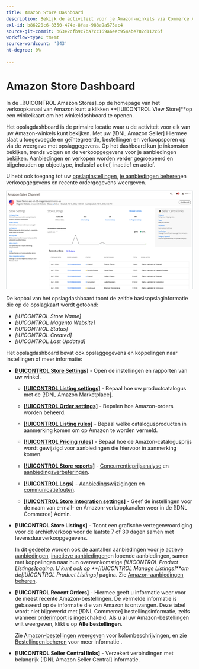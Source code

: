 ```yaml
---
title: Amazon Store Dashboard
description: Bekijk de activiteit voor je Amazon-winkels via Commerce Admin met behulp van het Amazon store dashboard.
exl-id: b86220c6-8350-474e-8faa-988a9a575ac4
source-git-commit: b63e2cfb9c7ba7cc169a6eec954abe782d112c6f
workflow-type: tm+mt
source-wordcount: '343'
ht-degree: 0%

---
```


# Amazon Store Dashboard

In de _[!UICONTROL Amazon Stores]_op de homepage van het verkoopkanaal van Amazon kunt u klikken **[!UICONTROL View Store]**op een winkelkaart om het winkeldashboard te openen.

Het opslagdashboard is de primaire locatie waar u de activiteit voor elk van uw Amazon-winkels kunt bekijken. Met uw [!DNL Amazon Seller] Hiermee slaat u toegevoegde en geïntegreerde, bestellingen en verkoopsporen op via de weergave met opslaggegevens. Op het dashboard kun je inkomsten bekijken, trends volgen en de verkoopgegevens voor je aanbiedingen bekijken. Aanbiedingen en verkopen worden verder gegroepeerd en bijgehouden op objecttype, inclusief actief, inactief en actief.

U hebt ook toegang tot uw [opslaginstellingen](./ob-store-review.md), [je aanbiedingen beheren](./managing-product-listings.md)en verkoopgegevens en recente ordergegevens weergeven.

![Amazon Store-dashboard](assets/amazon-store-dashboard.png)

De kopbal van het opslagdashboard toont de zelfde basisopslaginformatie die op de opslagkaart wordt getoond:

- _[!UICONTROL Store Name]_
- _[!UICONTROL Magento Website]_
- _[!UICONTROL Status]_
- _[!UICONTROL Created]_
- _[!UICONTROL Last Updated]_

Het opslagdashboard bevat ook opslaggegevens en koppelingen naar instellingen of meer informatie:

- [**[!UICONTROL Store Settings]**](./ob-store-review.md) - Open de instellingen en rapporten van uw winkel.

   - [**[!UICONTROL Listing settings]**](./listing-settings.md) - Bepaal hoe uw productcatalogus met de [!DNL Amazon Marketplace].

   - [**[!UICONTROL Order settings]**](./order-settings.md) - Bepalen hoe Amazon-orders worden beheerd.

   - [**[!UICONTROL Listing rules]**](./listing-rules.md) - Bepaal welke catalogusproducten in aanmerking komen om op Amazon te worden vermeld.

   - [**[!UICONTROL Pricing rules]**](./pricing-products.md) - Bepaal hoe de Amazon-catalogusprijs wordt gewijzigd voor aanbiedingen die hiervoor in aanmerking komen.

   - [**[!UICONTROL Store reports]**](./amazon-logs-reports.md) - [Concurrentieprijsanalyse](./competitive-price-analysis.md) en [aanbiedingsverbeteringen](./listing-improvements.md).

   - [**[!UICONTROL Logs]**](./amazon-logs-reports.md) - [Aanbiedingswijzigingen](./listing-changes-log.md) en [communicatiefouten](./communication-errors-log.md).

   - [**[!UICONTROL Store integration settings]**](./store-integration-settings.md) - Geef de instellingen voor de naam van e-mail- en Amazon-verkoopkanalen weer in de [!DNL Commerce] Admin.

- **[!UICONTROL Store Listings]** - Toont een grafische vertegenwoordiging voor de archiefverkoop voor de laatste 7 of 30 dagen samen met levensduurverkoopgegevens.

   In dit gedeelte worden ook de aantallen aanbiedingen voor je [actieve aanbiedingen](./active-listings.md), [inactieve aanbiedingen](./inactive-listings.md)en lopende aanbiedingen, samen met koppelingen naar hun overeenkomstige _[!UICONTROL Product Listings]_pagina. U kunt ook op **[!UICONTROL Manage Listings]**om de_[!UICONTROL Product Listings]_ pagina. Zie [Amazon-aanbiedingen beheren](./managing-product-listings.md).

- **[!UICONTROL Recent Orders]** - Hiermee geeft u informatie weer voor de meest recente Amazon-bestellingen. De vermelde informatie is gebaseerd op de informatie die van Amazon is ontvangen. Deze tabel wordt niet bijgewerkt met [!DNL Commerce] bestellingsinformatie, zelfs wanneer [orderimport](./order-settings.md) is ingeschakeld. Als u al uw Amazon-bestellingen wilt weergeven, klikt u op **Alle bestellingen**.

   Zie [Amazon-bestellingen weergeven](./amazon-orders-all.md) voor kolombeschrijvingen, en zie [Bestellingen beheren](./managing-orders.md) voor meer informatie .

- **[!UICONTROL Seller Central links]** - Verzekert verbindingen met belangrijk [!DNL Amazon Seller Central] informatie.
